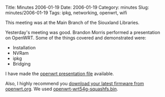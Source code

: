 Title: Minutes 2006-01-19
Date: 2006-01-19
Category: minutes
Slug: minutes/2006-01-19
Tags: ipkg, networking, openwrt, wifi

This meeting was at the Main Branch of the Siouxland Libraries.

<!-- PELICAN_BEGIN_SUMMARY -->
Yesterday's meeting was good. Brandon Morris performed a presentation on
OpenWRT. Some of the things covered and demonstrated were:
<!-- PELICAN_END_SUMMARY -->

-   Installation
-   NVRam
-   ipkg
-   Bridging

I have made the [openwrt presentation
file](Media:Meetings-2006-01-19-Openwrt.odp "wikilink") available.

Also, I highly recommend you [download your latest firmware from
openwrt.org](http://downloads.openwrt.org/whiterussian/). We used
[openwrt-wrt54g-squashfs.bin](Media:Meetings-2006-01-19-openwrt-wrt54g-squashfs.bin "wikilink").
